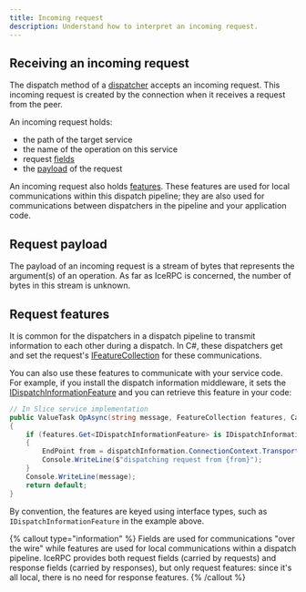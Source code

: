 ```yaml
---
title: Incoming request
description: Understand how to interpret an incoming request.
---
```


## Receiving an incoming request

The dispatch method of a [dispatcher](dispatch-pipeline#the-dispatcher-abstraction) accepts an incoming request. This
incoming request is created by the connection when it receives a request from the peer.

An incoming request holds:

- the path of the target service
- the name of the operation on this service
- request [fields]
- the [payload](#request-payload) of the request

An incoming request also holds [features](#request-features). These features are used for local communications within
this dispatch pipeline; they are also used for communications between dispatchers in the pipeline and your application
code.

## Request payload

The payload of an incoming request is a stream of bytes that represents the argument(s) of an operation. As far as
IceRPC is concerned, the number of bytes in this stream is unknown.

## Request features

It is common for the dispatchers in a dispatch pipeline to transmit information to each other during a dispatch. In C#,
these dispatchers get and set the request's [IFeatureCollection] for these communications.

You can also use these features to communicate with your service code. For example, if you install the dispatch
information middleware, it sets the [IDispatchInformationFeature] and you can retrieve this feature in your code:

```csharp
// In Slice service implementation
public ValueTask OpAsync(string message, FeatureCollection features, CancellationToken cancellationToken)
{
    if (features.Get<IDispatchInformationFeature> is IDispatchInformationFeature dispatchInformation)
    {
        EndPoint from = dispatchInformation.ConnectionContext.TransportConnectionInformation.RemoteNetworkAddress;
        Console.WriteLine($"dispatching request from {from}");
    }
    Console.WriteLine(message);
    return default;
}
```

By convention, the features are keyed using interface types, such as `IDispatchInformationFeature` in the example above.

{% callout type="information" %}
Fields are used for communications "over the wire" while features are used for local communications within a dispatch
pipeline. IceRPC provides both request fields (carried by requests) and response fields (carried by responses), but
only request features: since it's all local, there is no need for response features.
{% /callout %}

[fields]: ../invocation/outgoing-request#request-fields

[IFeatureCollection]: csharp:IceRpc.Features.FeatureCollection
[IDispatchInformationFeature]: csharp:IceRpc.Features.IDispatchInformationFeature
